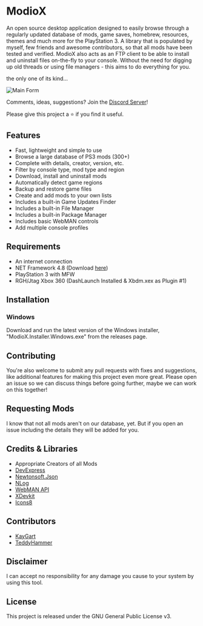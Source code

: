 
# ModioX
An open source desktop application designed to easily browse through a regularly updated database of mods, game saves, homebrew, resources, themes and much more for the PlayStation 3. A library that is populated by myself, few friends and awesome contributors, so that all mods have been tested and verified. ModioX also acts as an FTP client to be able to install and uninstall files on-the-fly to your console. Without the need for digging up old threads or using file managers - this aims to do everything for you.

the only one of its kind...

![Main Form](https://raw.githubusercontent.com/ohhsodead/ModioX/master/.screenshots/demo/MainForm.png?raw=true)

Comments, ideas, suggestions? Join the [Discord Server](https://discord.gg/FTCS3Xu)!

Please give this project a ⭐ if you find it useful.

## Features
* Fast, lightweight and simple to use
* Browse a large database of PS3 mods (300+)
* Complete with details, creator, version, etc.
* Filter by console type, mod type and region
* Download, install and uninstall mods
* Automatically detect game regions
* Backup and restore game files
* Create and add mods to your own lists
* Includes a built-in Game Updates Finder
* Includes a built-in File Manager
* Includes a built-in Package Manager
* Includes basic WebMAN controls
* Add multiple console profiles

## Requirements
* An internet connection
* NET Framework 4.8 (Download [here](https://dotnet.microsoft.com/download/dotnet-framework/thank-you/net48-web-installer))
* PlayStation 3 with MFW
* RGH/Jtag Xbox 360 (DashLaunch Installed & Xbdm.xex as Plugin #1)

## Installation

### Windows

Download and run the latest version of the Windows installer, "ModioX.Installer.Windows.exe" from the releases page.

## Contributing

You're also welcome to submit any pull requests with fixes and suggestions, like additional features for making this project even more great. Please open an issue so we can discuss things before going further, maybe we can work on this together!

## Requesting Mods

I know that not all mods aren't on our database, yet. But if you open an issue including the details they will be added for you.

## Credits & Libraries
* Appropriate Creators of all Mods
* [DevExpress](https://devexpress.com/)
* [Newtonsoft.Json](https://newtonsoft.com/json)
* [NLog](https://nlog-project.org/)
* [WebMAN API](https://github.com/FxckingCoder/WebmanAPI)
* [XDevkit](https://github.com/TeddyHammer)
* [Icons8](https://icons8.com/)

## Contributors
* [KayGart](https://github.com/KayGart)
* [TeddyHammer](https://github.com/TeddyHammer)

## Disclaimer

I can accept no responsibility for any damage you cause to your system by using this tool.

## License

This project is released under the GNU General Public License v3.
